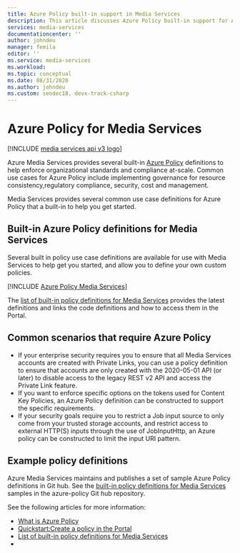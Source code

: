 ```yaml
---
title: Azure Policy built-in support in Media Services
description: This article discusses Azure Policy built-in support for Azure Media Services scenarios.
services: media-services
documentationcenter: ''
author: johndeu
manager: femila
editor: ''
ms.service: media-services
ms.workload: 
ms.topic: conceptual
ms.date: 08/31/2020
ms.author: johndeu
ms.custom: seodec18, devx-track-csharp
---
```


# Azure Policy for Media Services

[!INCLUDE [media services api v3 logo](./includes/v3-hr.md)]

Azure Media Services provides several built-in [Azure Policy](../../governance/policy/overview.md) definitions to help enforce organizational standards and compliance at-scale.
Common use cases for Azure Policy include implementing governance for resource consistency,regulatory compliance, security, cost and management.

Media Services provides several common use case definitions for Azure Policy that a built-in to help you get started.

## Built-in Azure Policy definitions for Media Services

Several built in policy use case definitions are available for use with Media Services to help get you started, and allow you to define your own custom policies.

[!INCLUDE [Azure Policy Media Services](./includes/policy/reference/bycat/policies-media-services.md)]

The [list of built-in policy definitions for Media Services](../../governance/policy/samples/built-in-policies.md#media-services) provides the latest definitions and links the code definitions and how to access them in the Portal.

## Common scenarios that require Azure Policy

* If your enterprise security requires you to ensure that all Media Services accounts are created with Private Links, you can use a policy definition to ensure that accounts are only created with the 2020-05-01 API (or later) to disable access to the legacy REST v2 API and access the Private Link feature.
* If you want to enforce specific options on the tokens used for Content Key Policies, an Azure Policy definition can be constructed to support the specific requirements.
* If your security goals require you to restrict a Job input source to only come from your trusted storage accounts, and restrict access to external HTTP(S) inputs through the use of JobInputHttp, an Azure policy can be constructed to limit the input URI pattern.

## Example policy definitions

Azure Media Services maintains and publishes a set of sample Azure Policy definitions in Git hub.
See the [built-in policy definitions for Media Services](https://github.com/Azure/azure-policy/tree/master/built-in-policies/policyDefinitions/Media%20Services) samples in the azure-policy Git hub repository.

See the following articles for more information:

- [What is Azure Policy](../../governance/policy/overview.md)
- [Quickstart:Create a policy in the Portal](../../governance/policy/assign-policy-portal.md)
- [List of built-in policy definitions for Media Services](../../governance/policy/samples/built-in-policies.md#media-services)
- 